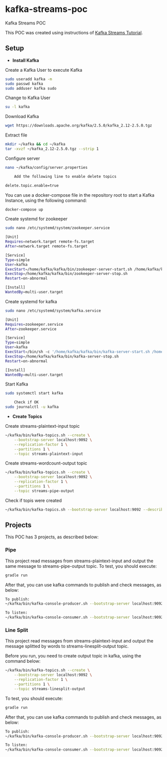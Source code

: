 # kafka-streams-poc
Kafka Streams POC

This POC was created using instructions of [Kafka Streams Tutorial](https://kafka.apache.org/25/documentation/streams/tutorial).

## Setup

* **Install Kafka**

Create a Kafka User to execute Kafka
```bash
sudo useradd kafka -m
sudo passwd kafka
sudo adduser kafka sudo
```
Change to Kafka User
```bash
su -l kafka
```
Download Kafka
```bash
wget https://downloads.apache.org/kafka/2.5.0/kafka_2.12-2.5.0.tgz
```
Extract file
```bash
mkdir ~/kafka && cd ~/kafka
tar -xvzf ~/kafka_2.12-2.5.0.tgz --strip 1
```
Configure server
```bash
nano ~/kafka/config/server.properties

    Add the following line to enable delete topics

delete.topic.enable=true
```
You can use a docker-compose file in the repository root to start a Kafka Instance, using the following command:
```bash
docker-compose up
```
Create systemd for zookeeper
```bash
sudo nano /etc/systemd/system/zookeeper.service

[Unit]
Requires=network.target remote-fs.target
After=network.target remote-fs.target

[Service]
Type=simple
User=kafka
ExecStart=/home/kafka/kafka/bin/zookeeper-server-start.sh /home/kafka/kafka/config/zookeeper.properties
ExecStop=/home/kafka/kafka/bin/zookeeper-server-stop.sh
Restart=on-abnormal

[Install]
WantedBy=multi-user.target
```
Create systemd for kafka
```bash
sudo nano /etc/systemd/system/kafka.service

[Unit]
Requires=zookeeper.service
After=zookeeper.service

[Service]
Type=simple
User=kafka
ExecStart=/bin/sh -c '/home/kafka/kafka/bin/kafka-server-start.sh /home/kafka/kafka/config/server.properties > /home/kafka/kafka/kafka.log 2>&1'
ExecStop=/home/kafka/kafka/bin/kafka-server-stop.sh
Restart=on-abnormal

[Install]
WantedBy=multi-user.target
```
Start Kafka
```bash
sudo systemctl start kafka

    Check if OK
sudo journalctl -u kafka
```
* **Create Topics**

Create streams-plaintext-input topic
```bash
~/kafka/bin/kafka-topics.sh --create \
    --bootstrap-server localhost:9092 \
    --replication-factor 1 \
    --partitions 1 \
    --topic streams-plaintext-input
```
Create streams-wordcount-output topic
```bash
~/kafka/bin/kafka-topics.sh --create \
    --bootstrap-server localhost:9092 \
    --replication-factor 1 \
    --partitions 1 \
    --topic streams-pipe-output
```
Check if topis were created
```bash
~/kafka/bin/kafka-topics.sh --bootstrap-server localhost:9092 --describe
```

## Projects
This POC has 3 projects, as described below:

### Pipe
This project read messages from streams-plaintext-input and output the same message to streams-pipe-output topic.
To test, you should execute:
```bash
gradle run
```
After that, you can use kafka commands to publish and check messages, as below:
```bash
To publish:
~/kafka/bin/kafka-console-producer.sh --bootstrap-server localhost:9092 --topic streams-plaintext-input

To listen:
~/kafka/bin/kafka-console-consumer.sh --bootstrap-server localhost:9092 --topic streams-pipe-output --from-beginning --formatter kafka.tools.DefaultMessageFormatter --property print.key=true --property print.value=true --property key.deserializer=org.apache.kafka.common.serialization.StringDeserializer
```

### Line Split
This project read messages from streams-plaintext-input and output the message splitted by words to streams-linesplit-output topic.

Before you run, you need to create output topic in kafka, using the command below:
```bash
~/kafka/bin/kafka-topics.sh --create \
    --bootstrap-server localhost:9092 \
    --replication-factor 1 \
    --partitions 1 \
    --topic streams-linesplit-output
```
To test, you should execute:
```bash
gradle run
```
After that, you can use kafka commands to publish and check messages, as below:
```bash
To publish:
~/kafka/bin/kafka-console-producer.sh --bootstrap-server localhost:9092 --topic streams-plaintext-input

To listen:
~/kafka/bin/kafka-console-consumer.sh --bootstrap-server localhost:9092 --topic streams-linesplit-output --from-beginning --formatter kafka.tools.DefaultMessageFormatter --property print.key=true --property print.value=true --property key.deserializer=org.apache.kafka.common.serialization.StringDeserializer
```
